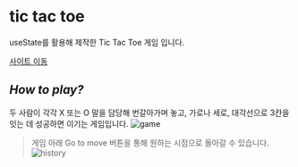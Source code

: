# tic tac toe
useState를 활용해 제작한 Tic Tac Toe 게임 입니다.

[사이트 이동](https://jyeon-tic-tac-toe.netlify.app/)

## _How to play?_
두 사람이 각각 X 또는 O 말을 담당해 번갈아가며 놓고, 
가로나 세로, 대각선으로 3칸을 잇는 데 성공하면 이기는 게임입니다.
![game](https://github.com/user-attachments/assets/72dc8364-7573-44e9-b514-bfd11e30ae11)


> 게임 아래 Go to move 버튼을 통해 원하는 시점으로 돌아갈 수 있습니다.  
![history](https://github.com/user-attachments/assets/880b58d0-2609-4669-9dcc-59fab4ab2947)
